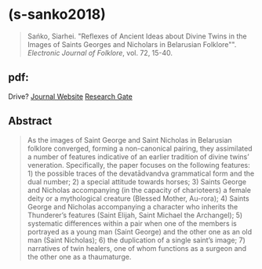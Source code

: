 # (s-sanko2018)
   >Sańko, Siarhei. "Reflexes of Ancient Ideas about Divine Twins in the Images of Saints Georges and Nicholars in Belarusian Folklore"". *Electronic Journal of Folklore*, vol. 72, 15-40. 

## pdf:
Drive?
[Journal Website](https://doi.org/10.7592/FEJF2018.72.sanko)
[Research Gate](https://www.researchgate.net/publication/326747397-Reflexes-of-Ancient-Ideas-about-Divine-Twins-in-the-Images-of-Saints-George-and-Nicholas-in-Belarusian-Folklore)

## Abstract
> As the images of Saint George and Saint Nicholas in Belarusian folklore converged, forming a non-canonical pairing, they assimilated a number of features indicative of an earlier tradition of divine twins’ veneration. Specifically, the paper focuses on the following features: 1) the possible traces of the devatādvandva grammatical form and the dual number; 2) a special attitude towards horses; 3) Saints George and Nicholas accompanying (in the capacity of charioteers) a female deity or a mythological creature (Blessed Mother, Au-rora); 4) Saints George and Nicholas accompanying a character who inherits the Thunderer’s features (Saint Elijah, Saint Michael the Archangel); 5) systematic differences within a pair when one of the members is portrayed as a young man (Saint George) and the other one as an old man (Saint Nicholas); 6) the duplication of a single saint’s image; 7) narratives of twin healers, one of whom functions as a surgeon and the other one as a thaumaturge.